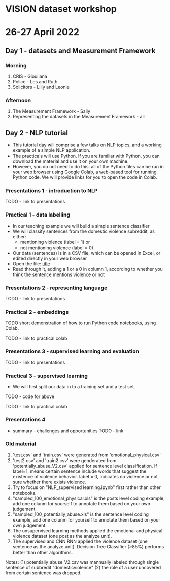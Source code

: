 # VISION dataset workshop
# 26-27 April 2022

## Day 1 - datasets and Measurement Framework

### Morning

1. CRIS - Giouliana
2. Police - Les and Ruth
3. Solicitors - Lilly and Leonie

### Afternoon

1. The Measurement Framework - Sally
2. Representing the datasets in the Measurement Framework - all


## Day 2 - NLP tutorial

- This tutorial day will comprise a few talks on NLP topics, and a working example of a simple NLP application.
- The practicals will use Python. If you are familiar with Python, you can download the material and use it on your own machine.
- However, you do not need to do this: all of the Python files can be run in your web browser using [Google Colab](https://colab.research.google.com/), a web-based tool for running Python code. We will provide links for you to open the code in Colab.

### Presentations 1 - introduction to NLP

TODO - link to presentations

### Practical 1 - data labelling

- In our teaching example we will build a simple sentence classifier
- We will classify sentences from the domestic violence subreddit, as either:
    - mentioning violence (label = 1) or
    - not mentioning violence (label = 0)
- Our data (sentences) is in a CSV file, which can be opened in Excel, or edited directly in your web browser
- Open the file: [title](./XXXXXX)
- Read through it, adding a 1 or a 0 in column 1, according to whether you think the sentence mentions violence or not

### Presentations 2 - representing language

TODO - link to presentations

### Practical 2 - embeddings

TODO short demonstration of how to run Python code notebooks, using Colab.

TODO - link to practical colab

### Presentations 3 - supervised learning and evaluation

TODO - link to presentations

### Practical 3 - supervised learning

- We will first split our data in to a training set and a test set

TODO - code for above

TODO - link to practical colab

### Presentations 4

- summary - challenges and opportunities
TODO - link



### Old material

1. 'test.csv' and 'train.csv' were generated from 'emotional_physical.csv'
2. 'test2.csv' and 'train2.csv' were genderated from 'potentially_abuse_V2.csv' applied for sentence level classification. If label=1, means certain sentence include words that suggest the existence of violence behavior. label = 0, indicates no violence or not sure whether there exists violence.
3. Try to focus on "NLP_supervised learning.ipynb" first rather than other notebooks.
4. "sampled_100_emotional_physical.xls" is the posts level coding example, add one colunm for yourself to annotate them based on your own judgement.
5. "sampled_100_potentially_abuse.xls" is the sentence level coding example, add one colunm for yourself to annotate them based on your own judgement.
7. The unsupervised learning methods applied the emotional and physical violence dataset (one post as the analyze unit).
8. The supervised and CNN RNN applied the violence dataset (one sentence as the analyze unit).
   Decision Tree Classifier (>85%) performs better than other algorithms. 

 
 Notes:
 (1) potentially_abuse_V2.csv was mannually labeled through single sentence of subbredit "domesticviolence"
 (2) the role of a user uncovered from certain sentence was dropped.
